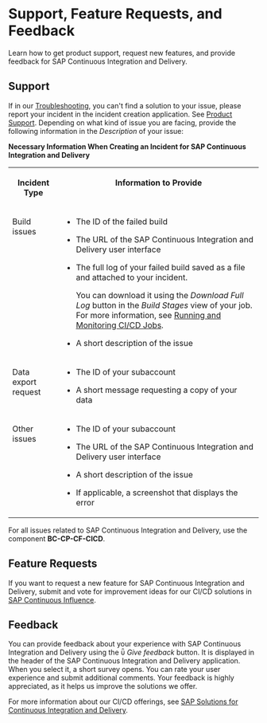 <!-- loio6e10ad426e434180a0c62d4e7b6115bc -->

<link rel="stylesheet" type="text/css" href="css/sap-icons.css"/>

# Support, Feature Requests, and Feedback

Learn how to get product support, request new features, and provide feedback for SAP Continuous Integration and Delivery.



<a name="loio6e10ad426e434180a0c62d4e7b6115bc__section_zj1_f35_r4b"/>

## Support

If in our [Troubleshooting](troubleshooting-b5d82cd.md), you can't find a solution to your issue, please report your incident in the incident creation application. See [Product Support](https://support.sap.com/en/my-support/product-support.html#section_249481993). Depending on what kind of issue you are facing, provide the following information in the *Description* of your issue:

**Necessary Information When Creating an Incident for SAP Continuous Integration and Delivery**


<table>
<tr>
<th valign="top">

Incident Type

</th>
<th valign="top">

Information to Provide

</th>
</tr>
<tr>
<td valign="top">

Build issues

</td>
<td valign="top">

-   The ID of the failed build

-   The URL of the SAP Continuous Integration and Delivery user interface

-   The full log of your failed build saved as a file and attached to your incident.

    You can download it using the *Download Full Log* button in the *Build Stages* view of your job. For more information, see [Running and Monitoring CI/CD Jobs](running-and-monitoring-ci-cd-jobs-db8521c.md).

-   A short description of the issue




</td>
</tr>
<tr>
<td valign="top">

Data export request

</td>
<td valign="top">

-   The ID of your subaccount

-   A short message requesting a copy of your data




</td>
</tr>
<tr>
<td valign="top">

Other issues

</td>
<td valign="top">

-   The ID of your subaccount

-   The URL of the SAP Continuous Integration and Delivery user interface

-   A short description of the issue

-   If applicable, a screenshot that displays the error




</td>
</tr>
</table>

For all issues related to SAP Continuous Integration and Delivery, use the component **BC-CP-CF-CICD**.



<a name="loio6e10ad426e434180a0c62d4e7b6115bc__section_rvn_4f5_r4b"/>

## Feature Requests

If you want to request a new feature for SAP Continuous Integration and Delivery, submit and vote for improvement ideas for our CI/CD solutions in [SAP Continuous Influence](https://influence.sap.com/sap/ino/#/campaign/2277).



<a name="loio6e10ad426e434180a0c62d4e7b6115bc__section_sgp_zyh_ntb"/>

## Feedback

You can provide feedback about your experience with SAP Continuous Integration and Delivery using the <span class="SAP-icons-V5"></span> *Give feedback* button. It is displayed in the header of the SAP Continuous Integration and Delivery application. When you select it, a short survey opens. You can rate your user experience and submit additional comments. Your feedback is highly appreciated, as it helps us improve the solutions we offer.

For more information about our CI/CD offerings, see [SAP Solutions for Continuous Integration and Delivery](https://help.sap.com/viewer/Continuous-Integration-and-Delivery-by-SAP).

